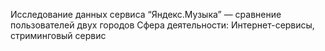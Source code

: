 Исследование данных сервиса “Яндекс.Музыка” — сравнение пользователей двух городов
Сфера деятельности: Интернет-сервисы, стриминговый сервис
